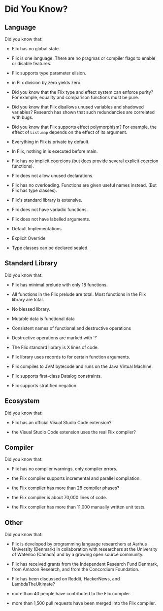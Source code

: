 # Did You Know?

## Language

Did you know that:

- Flix has no global state.

- Flix is one language. There are no pragmas or compiler flags to enable or disable features. 

- Flix supports type parameter elision.

- in Flix division by zero yields zero.

- Did you know that the Flix type and effect system can enforce purity?
  For example, equality and comparison functions must be pure.

- Did you know that Flix disallows unused variables and shadowed variables?
  Research has shown that such redundancies are correlated with bugs.

- Did you know that Flix supports effect polymorphism?
  For example, the effect of `List.map` depends on the effect of its argument.

- Everything in Flix is private by default.

- In Flix, nothing in is executed before main.

- Flix has no implicit coercions (but does provide several explicit coercion functions).

- Flix does not allow unused declarations.

- Flix has no overloading. Functions are given useful names instead. (But Flix has type classes).

- Flix's standard library is extensive.

- Flix does not have variadic functions.

- Flix does not have labelled arguments.

- Default Implementations

- Explicit Override

- Type classes can be declared sealed.

## Standard Library

Did you know that:

- Flix has minimal prelude with only 18 functions.

- All functions in the Flix prelude are total. Most functions in the Flix library are total.

- No blessed library.

- Mutable data is functional data

- Consistent names of functional and destructive operations

- Destructive operations are marked with '!'

- The Flix standard library is X lines of code.

- Flix library uses records to for certain function arguments.

- Flix compiles to JVM bytecode and runs on the Java Virtual Machine.

- Flix supports first-class Datalog constraints.

- Flix supports stratified negation.

## Ecosystem

Did you know that:

- Flix has an official Visual Studio Code extension?

- the Visual Studio Code extension uses the real Flix compiler?

## Compiler

Did you know that:

- Flix has no compiler warnings, only compiler errors.

- the Flix compiler supports incremental and parallel compilation.

- the Flix compiler has more than 28 compiler phases?

- the Flix compiler is about 70,000 lines of code. 

- the Flix compiler has more than 11,000 manually written unit tests.

## Other

Did you know that:

- Flix is developed by programming language researchers at Aarhus University (Denmark) 
  in collaboration with researchers at the University of Waterloo (Canada) and 
  by a growing open source community.

- Flix has received grants from the Independent Research Fund Denmark, 
  from Amazon Research, and from the Concordium Foundation.

- Flix has been discussed on Reddit, HackerNews, and LambdaTheUltimate?

- more than 40 people have contributed to the Flix compiler.

- more than 1,500 pull requests have been merged into the Flix compiler.

